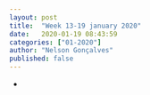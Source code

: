 ```yaml
---
layout: post
title:  "Week 13-19 january 2020"
date:   2020-01-19 08:43:59
categories: ["01-2020"]
author: "Nelson Gonçalves"
published: false
---
```


* 

